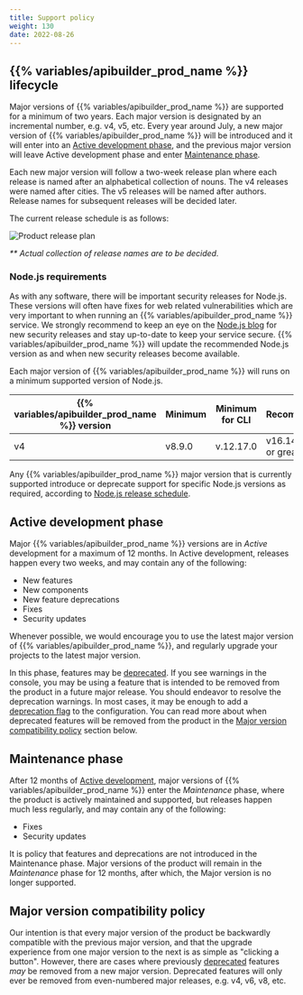 ```yaml
---
title: Support policy
weight: 130
date: 2022-08-26
---
```


## {{% variables/apibuilder_prod_name %}} lifecycle

Major versions of {{% variables/apibuilder_prod_name %}} are supported for a minimum of two years. Each major version is designated by an incremental number, e.g. v4, v5, etc. Every year around July, a new major version of {{% variables/apibuilder_prod_name %}} will be introduced and it will enter into an [Active development phase](#active-development-phase), and the previous major version will leave Active development phase and enter [Maintenance phase](#maintenance-phase).

Each new major version will follow a two-week release plan where each release is named after an alphabetical collection of nouns. The v4 releases were named after cities. The v5 releases will be named after authors. Release names for subsequent releases will be decided later.

The current release schedule is as follows:

![Product release plan](/Images/lifecycle-release-plan.png)

_** Actual collection of release names are to be decided._

### Node.js requirements

As with any software, there will be important security releases for Node.js. These versions will often have fixes for web related vulnerabilities which are very important to when running an {{% variables/apibuilder_prod_name %}}  service. We strongly recommend to keep an eye on the [Node.js blog](https://nodejs.org/en/blog/vulnerability) for new security releases and stay up-to-date to keep your service secure. {{% variables/apibuilder_prod_name %}} will update the recommended Node.js version as and when new security releases become available.

Each major version of {{% variables/apibuilder_prod_name %}} will runs on a minimum supported version of Node.js.

| {{% variables/apibuilder_prod_name %}} version | Minimum | Minimum for CLI | Recommended             |
| ---------------------------------------------- | ------- | --------------- | ----------------------- |
| v4                                             | v8.9.0  | v.12.17.0       | v16.14.0 LTS or greater |

Any {{% variables/apibuilder_prod_name %}} major version that is currently supported introduce or deprecate support for specific Node.js versions as required, according to [Node.js release schedule](https://nodejs.org/en/about/releases).

## Active development phase

Major {{% variables/apibuilder_prod_name %}} versions are in _Active_ development for a maximum of 12 months. In Active development, releases happen every two weeks, and may contain any of the following:

* New features
* New components
* New feature deprecations
* Fixes
* Security updates

Whenever possible, we would encourage you to use the latest major version of {{% variables/apibuilder_prod_name %}}, and regularly upgrade your projects to the latest major version.

In this phase, features may be [deprecated](/docs/deprecations). If you see warnings in the console, you may be using a feature that is intended to be removed from the product in a future major release. You should endeavor to resolve the deprecation warnings. In most cases, it may be enough to add a [deprecation flag](/docs/deprecations#deprecation-flags) to the configuration. You can read more about when deprecated features will be removed from the product in the [Major version compatibility policy](#major-version-compatibility-policy) section below.

## Maintenance phase

After 12 months of [Active development](#active-development-phase), major versions of {{% variables/apibuilder_prod_name %}} enter the _Maintenance_ phase, where the product is actively maintained and supported, but releases happen much less regularly, and may contain any of the following:

* Fixes
* Security updates

It is policy that features and deprecations are not introduced in the Maintenance phase. Major versions of the product will remain in the _Maintenance_ phase for 12 months, after which, the Major version is no longer supported.

## Major version compatibility policy

Our intention is that every major version of the product be backwardly compatible with the previous major version, and that the upgrade experience from one major version to the next is as simple as "clicking a button". However, there are cases where previously [deprecated](/docs/deprecations) features _may_ be removed from a new major version. Deprecated features will only ever be removed from even-numbered major releases, e.g. v4, v6, v8, etc.
